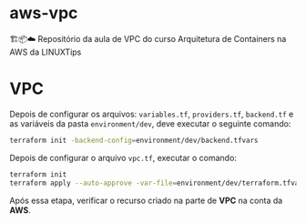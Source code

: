 # aws-vpc

🏗️📦☁️ Repositório da aula de VPC do curso Arquitetura de Containers na AWS da LINUXTips

# VPC

Depois de configurar os arquivos: `variables.tf`, `providers.tf`, `backend.tf` e as variáveis da pasta `environment/dev`, deve executar o seguinte comando:

```bash
terraform init -backend-config=environment/dev/backend.tfvars
```

Depois de configurar o arquivo `vpc.tf`, executar o comando:

```bash
terraform init
terraform apply --auto-approve -var-file=environment/dev/terraform.tfvars
```

Após essa etapa, verificar o recurso criado na parte de **VPC** na conta da **AWS**.
